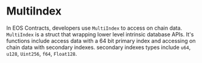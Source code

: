 # MultiIndex

In EOS Contracts, developers use `MultiIndex` to access on chain data. `MultiIndex` is a struct that wrapping lower level intrinsic database APIs.
It's functions include access data with a 64 bit primary index and accessing on chain data with secondary indexes.
secondary indexes types include `u64`, `u128`, `Uint256`, `f64`, `Float128`.

